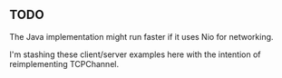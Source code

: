 ## TODO
The Java implementation might run faster if it uses Nio for networking.

I'm stashing these client/server examples here with the intention of reimplementing TCPChannel.